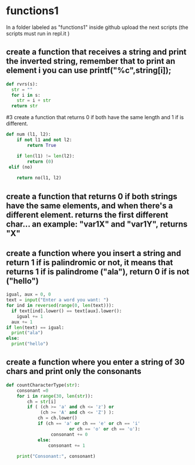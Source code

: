 # functions1
In a folder labeled as "functions1" inside github upload the next scripts (the scripts must run in repl.it )
## create a function that receives a string and print the inverted string, remember that to print an element i you can use printf("%c",string[i]);
```python
def rvrs(s): 
  str = "" 
  for i in s: 
    str = i + str
  return str
 ```
#3 create a function that returns 0 if both have the same length and 1 if is different.
```python
def num (l1, l2):
    if not l1 and not l2:
        return True

    if len(l1) != len(l2):
        return (0)
 elif (no)
   
    return no(l1, l2)
 ```
## create a function that returns 0 if both strings have the same elements, and when there's a different element. returns the first different char... an example: "var1X" and "var1Y", returns "X"
## create a function where you insert a string and return 1 if is palindromic or not, it means that returns 1 if is palindrome ("ala"), return 0 if is not ("hello")
```python 
igual, aux = 0, 0
text = input("Enter a word you want: ")
for ind in reversed(range(0, len(text))):
  if text[ind].lower() == text[aux].lower():
    igual += 1
  aux += 1
if len(text) == igual:
  print("ala")
else:
  print("hello")
 ```
## create a function where you enter a string of 30 chars and print only the consonants
```python
def countCharacterType(str): 
    consonant =0
    for i in range(30, len(str)):   
        ch = str[i] 
        if ( (ch >= 'a' and ch <= 'z') or 
             (ch >= 'A' and ch <= 'Z') ):  
            ch = ch.lower() 
            if (ch == 'a' or ch == 'e' or ch == 'i' 
                        or ch == 'o' or ch == 'u'): 
                 consonant += 0
            else: 
                consonant += 1
                
    print("Consonant:", consonant)  
```
